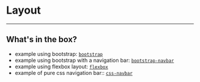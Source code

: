 # Layout

---

## What's in the box?<!-- .element: class="r-fit-text" -->

- example using bootstrap: [`bootstrap`](https://github.com/Stwissel/super-procode-mode/tree/main/samples/bootstrap)
- example using bootstrap with a navigation bar: [`bootstrap-navbar`](https://github.com/Stwissel/super-procode-mode/tree/main/samples/bootstrap-navbar)
- example using flexbox layout: [`flexbox`](https://github.com/Stwissel/super-procode-mode/tree/main/samples/flexbox)
- example of pure css navigation bar:: [`css-navbar`](https://github.com/Stwissel/super-procode-mode/tree/main/samples/css-navbar)
